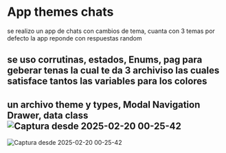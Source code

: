 # App themes chats
se realizo un app de chats con cambios de tema, cuanta con 3 temas por defecto
la app reponde con respuestas random 
## se uso corrutinas, estados, Enums, pag para geberar tenas la cual te da 3 archiviso las cuales satisface tantos las variables para los colores
## un archivo theme y types, Modal Navigation Drawer, data class![Captura desde 2025-02-20 00-25-42](https://github.com/user-attachments/assets/e415bdeb-681a-4955-9566-1f1146771448)
![Captura desde 2025-02-20 00-25-42](https://github.com/user-attachments/assets/aea69ac1-a846-4b87-879d-c5acb9dbc341)

